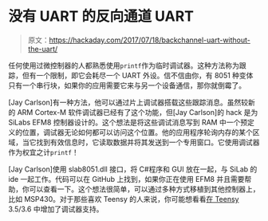 # 没有 UART 的反向通道 UART

> 原文：<https://hackaday.com/2017/07/18/backchannel-uart-without-the-uart/>

任何使用过微控制器的人都熟悉使用`printf`作为临时调试器。这种方法称为跟踪，但有一个限制，即它会耗尽一个 UART 外设。信不信由你，有 8051 种变体只有一个串行块，如果你的应用需要它来与另一个设备通信，那你就倒霉了。

[Jay Carlson]有一种方法，他可以通过片上调试器搭载这些跟踪消息。虽然较新的 ARM Cortex-M 软件调试器已经有了这个功能，但[Jay Carlson]的 hack 是为 SiLabs EFM8 控制器设计的。这个想法是将这些调试消息写到 RAM 中一个预定义的位置，调试器无论如何都可以访问这个位置。他的应用程序轮询内存的某个区域，当它找到有效信息时，它读取数据并将其发送到一个专用窗口。它使用调试器作为权宜之计`printf`！

[Jay Carlson]使用 slab8051.dll 接口，将 C#程序和 GUI 放在一起，与 SiLab 的 ide 一起工作。代码可以在 GitHub 上找到，如果你正在使用 EFM8 并且需要帮助，你可以查看一下。这个想法很简单，可以通过多种方式移植到其他控制器上，比如 MSP430。对于那些喜欢 Teensy 的人来说，你可能想看看[在 Teensy](http://hackaday.com/2017/05/01/adding-a-debugger-to-a-teensy-3-53-6/) 3.5/3.6 中增加了调试器支持。
